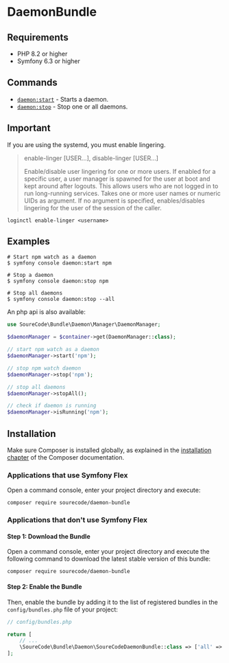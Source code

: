 
# DaemonBundle

## Requirements

- PHP 8.2 or higher
- Symfony 6.3 or higher

## Commands

- [`daemon:start`](./daemon-start.md) - Starts a daemon.
- [`daemon:stop`](./daemon-stop.md) - Stop one or all daemons.

## Important

If you are using the systemd, you must enable lingering.

> enable-linger [USER…], disable-linger [USER…]
> 
> Enable/disable user lingering for one or more users. If enabled for a specific user, a user manager is spawned for the user at boot and kept around after logouts. This allows users who are not logged in to run long-running services. Takes one or more user names or numeric UIDs as argument. If no argument is specified, enables/disables lingering for the user of the session of the caller.

```shell
loginctl enable-linger <username>
```

## Examples

```shell
# Start npm watch as a daemon
$ symfony console daemon:start npm

# Stop a daemon
$ symfony console daemon:stop npm

# Stop all daemons
$ symfony console daemon:stop --all
```

An php api is also available:

```php
use SoureCode\Bundle\Daemon\Manager\DaemonManager;

$daemonManager = $container->get(DaemonManager::class);

// start npm watch as a daemon
$daemonManager->start('npm');

// stop npm watch daemon
$daemonManager->stop('npm');

// stop all daemons
$daemonManager->stopAll();

// check if daemon is running
$daemonManager->isRunning('npm');
```

## Installation

Make sure Composer is installed globally, as explained in the
[installation chapter](https://getcomposer.org/doc/00-intro.md)
of the Composer documentation.

### Applications that use Symfony Flex

Open a command console, enter your project directory and execute:

```console
composer require sourecode/daemon-bundle
```

### Applications that don't use Symfony Flex

#### Step 1: Download the Bundle

Open a command console, enter your project directory and execute the
following command to download the latest stable version of this bundle:

```console
composer require sourecode/daemon-bundle
```

#### Step 2: Enable the Bundle

Then, enable the bundle by adding it to the list of registered bundles
in the `config/bundles.php` file of your project:

```php
// config/bundles.php

return [
    // ...
    \SoureCode\Bundle\Daemon\SoureCodeDaemonBundle::class => ['all' => true],
];
```
